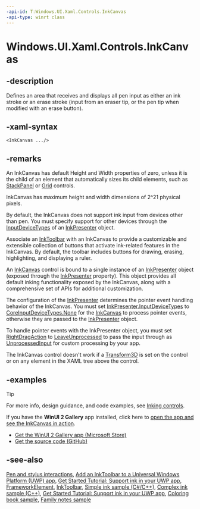 ```yaml
---
-api-id: T:Windows.UI.Xaml.Controls.InkCanvas
-api-type: winrt class
---
```


<!-- Class syntax.
public class InkCanvas : Windows.UI.Xaml.FrameworkElement, Windows.UI.Xaml.Controls.IInkCanvas
-->

# Windows.UI.Xaml.Controls.InkCanvas

## -description

Defines an area that receives and displays all pen input as either an ink stroke or an erase stroke (input from an eraser tip, or the pen tip when modified with an erase button).

## -xaml-syntax

```xaml
<InkCanvas .../>
```

## -remarks

An InkCanvas has default Height and Width properties of zero, unless it is the child of an element that automatically sizes its child elements, such as [StackPanel](stackpanel.md) or [Grid](grid.md) controls.

InkCanvas has maximum height and width dimensions of 2^21 physical pixels.

By default, the InkCanvas does not support ink input from devices other than pen. You must specify support for other devices through the [InputDeviceTypes](../windows.ui.input.inking/inkpresenter_inputdevicetypes.md) of an [InkPresenter](../windows.ui.input.inking/inkpresenter.md) object.

Associate an [InkToolbar](inktoolbar.md) with an InkCanvas to provide a customizable and extensible collection of buttons that activate ink-related features in the InkCanvas. By default, the toolbar includes buttons for drawing, erasing, highlighting, and displaying a ruler.

An [InkCanvas](inkcanvas_inkcanvas_1221375020.md) control is bound to a single instance of an [InkPresenter](../windows.ui.input.inking/inkpresenter.md) object (exposed through the [InkPresenter](inkcanvas_inkpresenter.md) property). This object provides all default inking functionality exposed by the InkCanvas, along with a comprehensive set of APIs for additional customization.

The configuration of the [InkPresenter](../windows.ui.input.inking/inkpresenter.md) determines the pointer event handling behavior of the InkCanvas. You must set [InkPresenter.InputDeviceTypes](../windows.ui.input.inking/inkpresenter_inputdevicetypes.md) to [CoreInputDeviceTypes.None](../windows.ui.core/coreinputdevicetypes.md) for the [InkCanvas](inkcanvas_inkcanvas_1221375020.md) to process pointer events, otherwise they are passed to the [InkPresenter](../windows.ui.input.inking/inkpresenter.md) object. 

To handle pointer events with the InkPresenter object, you must set [RightDragAction](../windows.ui.input.inking/inkinputprocessingconfiguration_rightdragaction.md) to [LeaveUnprocessed](../windows.ui.input.inking/inkinputrightdragaction.md) to pass the input through as [UnprocessedInput](../windows.ui.input.inking/inkpresenter_unprocessedinput.md) for custom processing by your app.

The InkCanvas control doesn't work if a [Transform3D](../windows.ui.xaml/uielement_transform3d.md) is set on the control or on any element in the XAML tree above the control.

## -examples

> [!TIP]
> For more info, design guidance, and code examples, see [Inking controls](/windows/uwp/design/controls-and-patterns/inking-controls).
>
> If you have the **WinUI 2 Gallery** app installed, click here to [open the app and see the InkCanvas in action](winui2gallery:/item/InkCanvas).
> + [Get the WinUI 2 Gallery app (Microsoft Store)](https://www.microsoft.com/store/productId/9MSVH128X2ZT)
> + [Get the source code (GitHub)](https://github.com/Microsoft/WinUI-Gallery)

## -see-also

[Pen and stylus interactions](/windows/uwp/input-and-devices/pen-and-stylus-interactions), [Add an InkToolbar to a Universal Windows Platform (UWP) app](/windows/uwp/input-and-devices/ink-toolbar), [Get Started Tutorial: Support ink in your UWP app](/windows/uwp/get-started/ink-walkthrough), [FrameworkElement](../windows.ui.xaml/frameworkelement.md), [InkToolbar](inktoolbar.md), [Simple ink sample (C#/C++)](https://github.com/Microsoft/Windows-universal-samples/tree/master/Samples/SimpleInk), [Complex ink sample (C++)](https://go.microsoft.com/fwlink/p/?LinkID=620314), [Get Started Tutorial: Support ink in your UWP app](https://aka.ms/appsample-ink), [Coloring book sample](https://aka.ms/cpubsample-coloringbook), [Family notes sample](https://aka.ms/cpubsample-familynotessample)
